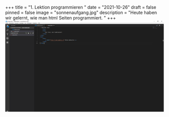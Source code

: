 +++
title = "1. Lektion programmieren "
date = "2021-10-26"
draft = false
pinned = false
image = "sonnenaufgang.jpg"
description = "Heute haben wir gelernt, wie man html Seiten programmiert. "
+++
![](unbenannt.png)